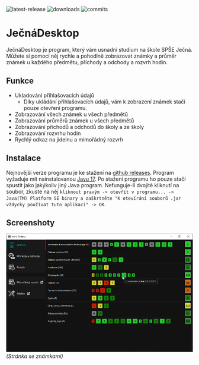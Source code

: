![latest-release](https://badgen.net/github/release/Tomasan7/JecnaDesktop) ![downloads](https://badgen.net/github/assets-dl/Tomasan7/JecnaDesktop) ![commits](https://badgen.net/github/commits/Tomasan7/JecnaDesktop/main)
# JečnáDesktop

JečnáDesktop je program, který vám usnadní studium na škole SPŠE Ječná. Můžete si pomocí něj rychle a pohodlně zobrazovat známky a průměr známek u každého předmětu, příchody a odchody a rozvrh hodin.

## Funkce

- Ukladování přihlašovacích údajů
  - Díky ukládání přihlašovacích údajů, vám k zobrazení známek stačí pouze otevření programu.
- Zobrazování všech známek u všech předmětů
- Zobrazování průměrů známek u všech předmětů
- Zobrazování příchodů a odchodů do školy a ze školy
- Zobrazování rozvrhu hodin
- Rychlý odkaz na jídelnu a mimořádný rozvrh

## Instalace

Nejnovější verze programu je ke stažení na [github releases](https://github.com/Tomasan7/JecnaDesktop/releases). Program vyžaduje mít nainstalovanou [Javu 17](https://www.oracle.com/java/technologies/downloads/#jdk17-windows). Po stažení programu ho pouze stačí spustit jako jakýkoliv jiný Java program. Nefunguje-li dvojité kliknutí na soubor, zkuste na něj `kliknout pravým -> otevřít v programu... -> Java(TM) Platform SE binary a zaškrtněte "K otevírání souborů .jar vždycky používat tuto aplikaci" -> OK`.

## Screenshoty

![grades-subpage-screenshot](github/screenshots/grades-subpage.png)
_(Stránka se známkami)_